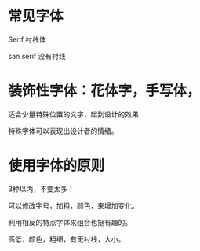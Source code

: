 # 常见字体

Serif 衬线体

san serif 没有衬线



# 装饰性字体：花体字，手写体，

适合少量特殊位置的文字，起到设计的效果

特殊字体可以表现出设计者的情绪。





# 使用字体的原则

3种以内，不要太多！

可以修改字号，加粗，颜色，来增加变化。

利用相反的特点字体来组合也挺有趣的。

高低，颜色，粗细，有无衬线，大小。





